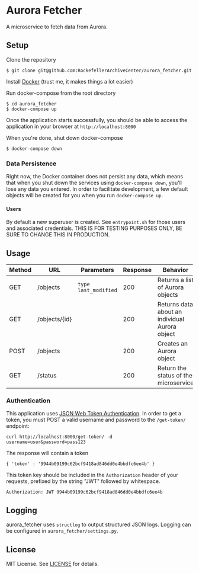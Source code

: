 # Aurora Fetcher

A microservice to fetch data from Aurora.

## Setup

Clone the repository

    $ git clone git@github.com:RockefellerArchiveCenter/aurora_fetcher.git

Install [Docker](https://store.docker.com/search?type=edition&offering=community) (trust me, it makes things a lot easier)

Run docker-compose from the root directory

    $ cd aurora_fetcher
    $ docker-compose up

Once the application starts successfully, you should be able to access the application in your browser at `http://localhost:8000`

When you're done, shut down docker-compose

    $ docker-compose down


### Data Persistence

Right now, the Docker container does not persist any data, which means that when you shut down the services using `docker-compose down`, you'll lose any data you entered. In order to facilitate development, a few default objects will be created for you when you run `docker-compose up`.


#### Users

By default a new superuser is created. See `entrypoint.sh` for those users and associated credentials. THIS IS FOR TESTING PURPOSES ONLY, BE SURE TO CHANGE THIS IN PRODUCTION.


## Usage

| Method | URL | Parameters | Response  | Behavior  |
|--------|-----|---|---|---|
|GET|/objects|`type` `last_modified` |200|Returns a list of Aurora objects|
|GET|/objects/{id}| |200|Returns data about an individual Aurora object|
|POST|/objects||200|Creates an Aurora object|
|GET|/status||200|Return the status of the microservice


### Authentication

This application uses [JSON Web Token Authentication](https://github.com/GetBlimp/django-rest-framework-jwt). In order to get a token, you must POST a valid username and password to the `/get-token/` endpoint:

    curl http://localhost:8000/get-token/ -d username=user&password=pass123

The response will contain a token

    { 'token' : '9944b09199c62bcf9418ad846dd0e4bbdfc6ee4b' }

This token key should be included in the `Authorization` header of your requests, prefixed by the string "JWT" followed by whitespace.

    Authorization: JWT 9944b09199c62bcf9418ad846dd0e4bbdfc6ee4b


## Logging

aurora_fetcher uses `structlog` to output structured JSON logs. Logging can be configured in `aurora_fetcher/settings.py`.


## License

MIT License. See [LICENSE](LICENSE) for details.
